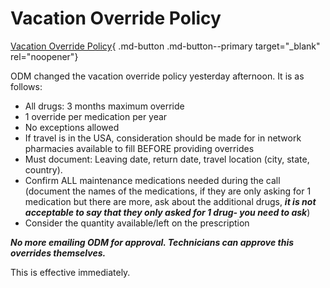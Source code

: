 # Vacation Override Policy

[Vacation Override Policy](https://mygainwell-my.sharepoint.com/:u:/r/personal/christopher_nguyen_gainwelltechnologies_com/Documents/Evergreen/Emails/MUST%20READ_%20New%20Vacation%20Override%20Policy.msg?csf=1&web=1&e=VFpjmm){ .md-button .md-button--primary target="_blank" rel="noopener"}

ODM changed the vacation override policy yesterday afternoon. It is as follows:

- All drugs: 3 months maximum override
- 1 override per medication per year
- No exceptions allowed
- If travel is in the USA, consideration should be made for in network pharmacies available to fill BEFORE providing overrides
- Must document: Leaving date, return date, travel location (city, state, country).
- Confirm ALL maintenance medications needed during the call (document the names of the medications, if they are only asking for 1 medication but there are more, ask about the additional drugs, ***it is not acceptable to say that they only asked for 1 drug- you need to ask***)
- Consider the quantity available/left on the prescription
 
***No more emailing ODM for approval. Technicians can approve this overrides themselves.***
 
This is effective immediately.
